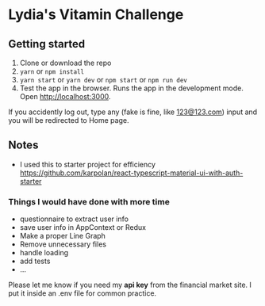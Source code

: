 # Lydia's Vitamin Challenge

## Getting started

1. Clone or download the repo
2. `yarn` or `npm install` 
3. `yarn start` or `yarn dev` or `npm start` or `npm run dev`
4. Test the app in the browser.
Runs the app in the development mode.<br />
Open [http://localhost:3000](http://localhost:3000).

If you accidently log out, type any (fake is fine, like 123@123.com) input and you will be redirected to Home page. 

## Notes

- I used this to starter project for efficiency 
https://github.com/karpolan/react-typescript-material-ui-with-auth-starter



### Things I would have done with more time

- questionnaire to extract user info
- save user info in AppContext or Redux
- Make a proper Line Graph 
- Remove unnecessary files 
- handle loading 
- add tests
- ...


Please let me know if you need my **api key** from the financial market site.
I put it inside an .env file for common practice.
